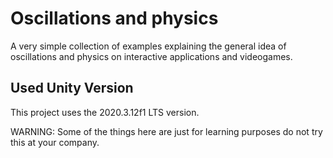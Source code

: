 # Oscillations and physics
A very simple collection of examples explaining the general idea of oscillations and physics on interactive applications and videogames.

## Used Unity Version
This project uses the 2020.3.12f1 LTS version.

WARNING: Some of the things here are just for learning purposes do not try this at your company.
